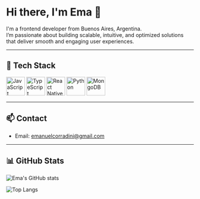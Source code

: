 # Hi there, I'm Ema 👋

I'm a frontend developer from Buenos Aires, Argentina.  
I’m passionate about building scalable, intuitive, and optimized solutions that deliver smooth and engaging user experiences.

---

## 🚀 Tech Stack

<p align="left">
  <img src="https://cdn.jsdelivr.net/gh/devicons/devicon/icons/javascript/javascript-original.svg" alt="JavaScript" width="50" height="50"/>
  <img src="https://cdn.jsdelivr.net/gh/devicons/devicon/icons/typescript/typescript-original.svg" alt="TypeScript" width="50" height="50"/>
  <img src="https://cdn.jsdelivr.net/gh/devicons/devicon/icons/react/react-original.svg" alt="React Native" width="50" height="50"/>
  <img src="https://cdn.jsdelivr.net/gh/devicons/devicon/icons/python/python-original.svg" alt="Python" width="50" height="50"/>
  <img src="https://cdn.jsdelivr.net/gh/devicons/devicon/icons/mongodb/mongodb-original.svg" alt="MongoDB" width="50" height="50"/>
</p>


---

## 📫 Contact

- Email: [emanuelcorradini@gmail.com](mailto:emanuelcorradini@gmail.com)

---

## 📊 GitHub Stats

![Ema's GitHub stats](https://github-readme-stats.vercel.app/api?username=emaaa05&show_icons=true&theme=radical)

![Top Langs](https://github-readme-stats.vercel.app/api/top-langs/?username=emaaa05&layout=compact&theme=radical)

<!--
**emaaa05/emaaa05** is a ✨ _special_ ✨ repository because its `README.md` (this file) appears on your GitHub profile.

Here are some ideas to get you started:

- 🔭 I’m currently working on ...
- 🌱 I’m currently learning ...
- 👯 I’m looking to collaborate on ...
- 🤔 I’m looking for help with ...
- 💬 Ask me about ...
- 📫 How to reach me: ...
- 😄 Pronouns: ...
- ⚡ Fun fact: ...
-->
